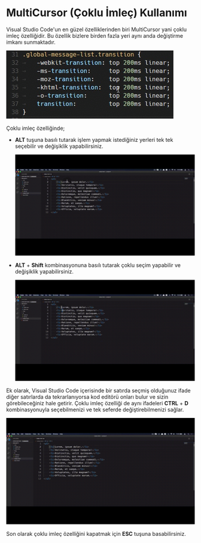 # MultiCursor (Çoklu İmleç) Kullanımı

Visual Studio Code'un en güzel özelliklerinden biri MultiCursor yani çoklu imleç özelliğidir. Bu özellik bizlere birden fazla yeri aynı anda değiştirme imkanı sunmaktadır.

![vs-multicursor](https://raw.githubusercontent.com/Kodluyoruz/taskforce/main/editor-kullanimi/visual-studio-code/vs-coklu-imlec/figures/vs-multicursor.gif) 

Çoklu imleç özelliğinde;

* **ALT** tuşuna basılı tutarak işlem yapmak istediğiniz yerleri tek tek seçebilir ve değişiklik yapabilirsiniz.

  ![vs-secim](https://raw.githubusercontent.com/Kodluyoruz/taskforce/main/editor-kullanimi/visual-studio-code/vs-coklu-imlec/figures/vs-secim.gif)

* **ALT** + **Shift** kombinasyonuna basılı tutarak çoklu seçim yapabilir ve değişiklik yapabilirsiniz.

  ![vs-secimalt](https://raw.githubusercontent.com/Kodluyoruz/taskforce/main/editor-kullanimi/visual-studio-code/vs-coklu-imlec/figures/vs-secimalt.gif)

Ek olarak, Visual Studio Code içerisinde bir satırda seçmiş olduğunuz ifade diğer satırlarda da tekrarlanıyorsa kod editörü onları bulur ve sizin görebileceğiniz hale getirir. Çoklu imleç özelliği de aynı ifadeleri  **CTRL** + **D** kombinasyonuyla seçebilmenizi ve tek seferde değiştirebilmenizi sağlar.

![vs-controlsecim](https://raw.githubusercontent.com/Kodluyoruz/taskforce/main/editor-kullanimi/visual-studio-code/vs-coklu-imlec/figures/vs-controlsecim.gif)

Son olarak çoklu imleç özelliğini kapatmak için **ESC** tuşuna basabilirsiniz.